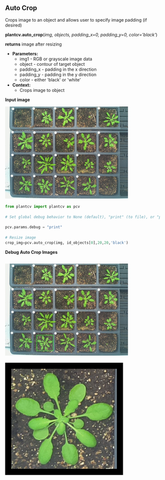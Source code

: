## Auto Crop

Crops image to an object and allows user to specify image padding (if desired)

**plantcv.auto_crop**(*img, objects, padding_x=0, padding_y=0, color='black'*)

**returns** image after resizing

- **Parameters:**
    - img1 - RGB or grayscale image data
    - object - contour of target object 
    - padding_x - padding in the x direction
    - padding_y - padding in the y direction
    - color - either 'black' or 'white'
- **Context:**
    - Crops image to object
    
**Input image**

![Screenshot](img/documentation_images/auto_crop/2016-05-25_1031.chamber129-camera-01.jpg)

```python
from plantcv import plantcv as pcv

# Set global debug behavior to None (default), "print" (to file), or "plot" (Jupyter Notebooks or X11)

pcv.params.debug = "print"

# Resize image
crop_img=pcv.auto_crop(img, id_objects[0],20,20,'black')
```

**Debug Auto Crop Images**

![Screenshot](img/documentation_images/auto_crop/155_crop_area.jpg)
-------------------------------------------------------------------
![Screenshot](img/documentation_images/auto_crop/155_auto_cropped.jpg)
